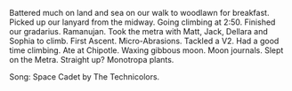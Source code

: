 Battered much on land and sea on our walk to woodlawn for breakfast. Picked up our lanyard from the midway. Going climbing at 2:50. Finished our gradarius. Ramanujan. Took the metra with Matt, Jack, Dellara and Sophia to climb. First Ascent. Micro-Abrasions. Tackled a V2. Had a good time climbing. Ate at Chipotle. Waxing gibbous moon. Moon journals. Slept on the Metra. Straight up? Monotropa plants.

Song: Space Cadet by The Technicolors.